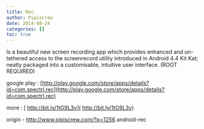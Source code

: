 ```yaml
---
title: Rec.
author: PipisCrew
date: 2014-08-24
categories: []
toc: true
---
```


Is a beautiful new screen recording app which provides enhanced and un-tethered access to the screenrecord utility introduced in Android 4.4 Kit Kat; neatly packaged into a customisable, intuitive user interface. (ROOT REQUIRED)

google play :
[http://play.google.com/store/apps/details?id=com.spectrl.rec](http://play.google.com/store/apps/details?id=com.spectrl.rec)

more :
[ http://bit.ly/1tG9L3v]( http://bit.ly/1tG9L3v)

origin - http://www.pipiscrew.com/?p=1256 android-rec